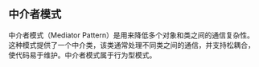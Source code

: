 ## 中介者模式

中介者模式（Mediator Pattern）是用来降低多个对象和类之间的通信复杂性。
这种模式提供了一个中介类，该类通常处理不同类之间的通信，并支持松耦合，
使代码易于维护。中介者模式属于行为型模式。